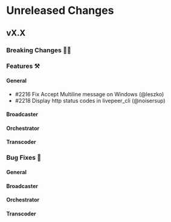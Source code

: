 # Unreleased Changes

## vX.X

### Breaking Changes 🚨🚨

### Features ⚒

#### General

- \#2216 Fix Accept Multiline message on Windows (@leszko)
- \#2218 Display http status codes in livepeer_cli (@noisersup)

#### Broadcaster

#### Orchestrator

#### Transcoder

### Bug Fixes 🐞

#### General

#### Broadcaster

#### Orchestrator

#### Transcoder
